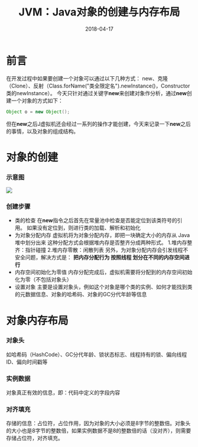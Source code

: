 ﻿---
title: JVM：Java对象的创建与内存布局
date: 2018-04-17
categories: "Java"
tags: [JVM]
---
# 前言
在开发过程中如果要创建一个对象可以通过以下几种方式：
new、克隆（Clone）、反射（Class.forName("类全限定名").newInstance()，Constructor类的newInstance）。
今天只针对通过关键字**new**来创建对象作分析，通过**new**创建一个对象的方式如下：
```java
Object o = new Object();
```
但在**new**之后J虚拟机还会经过一系列的操作才能创建，今天来记录一下**new**之后的事情，以及对象的组成结构。

# 对象的创建
### 示意图
![](http://oxr4g4c3v.bkt.clouddn.com/jvm-newobject1.png)
<!-- more -->
### 创建步骤
- 类的检查
在**new**指令之后首先在常量池中检查是否能定位到该类符号的引用。
如果没有定位到，则进行类的加载、解析和初始化
- 为对象分配内存
虚拟机将为对象分配内存，即把一块确定大小的内存从 Java 堆中划分出来
这种分配方式会根据堆内存是否整齐分成两种形式。
1.堆内存整齐：指针碰撞
2.堆内存零散：闲散列表
另外，为对象分配内存会引发线程不安全问题，解决方式是：
**把内存分配行为 按照线程 划分在不同的内存空间进行**
- 内存空间初始化为零值
内存分配完成后，虚拟机需要将分配到的内存空间初始化为零（不包括对象头）
- 设置对象
主要是设置对象头，例如这个对象是哪个类的实例、如何才能找到类的元数据信息、对象的哈希码、对象的GC分代年龄等信息

# 对象内存布局
### 对象头
如哈希码（HashCode）、GC分代年龄、锁状态标志、线程持有的锁、偏向线程ID、偏向时间戳等
### 实例数据
对象真正有效的信息，即：代码中定义的字段内容
### 对齐填充
存储的信息：占位符，占位作用，因为对象的大小必须是8字节的整数倍。对象头的大小也是8字节的整数倍，如果实例数据不是8的整数倍的话（没对齐），则需要存储占位符，对齐填充。


